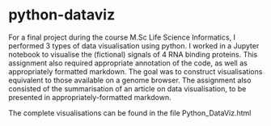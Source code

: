 # python-dataviz
For a final project during the course M.Sc Life Science Informatics, I performed 3 types of data visualisation using python. I worked in a Jupyter notebook to visualise the (fictional) signals of 4 RNA binding proteins. This assignment also required appropriate annotation of the code, as well as appropriately formatted markdown. The goal was to construct visualisations equivalent to those available on a genome browser. The assignment also consisted of the summarisation of an article on data visualisation, to be presented in appropriately-formatted markdown.

The complete visualisations can be found in the file Python_DataViz.html
